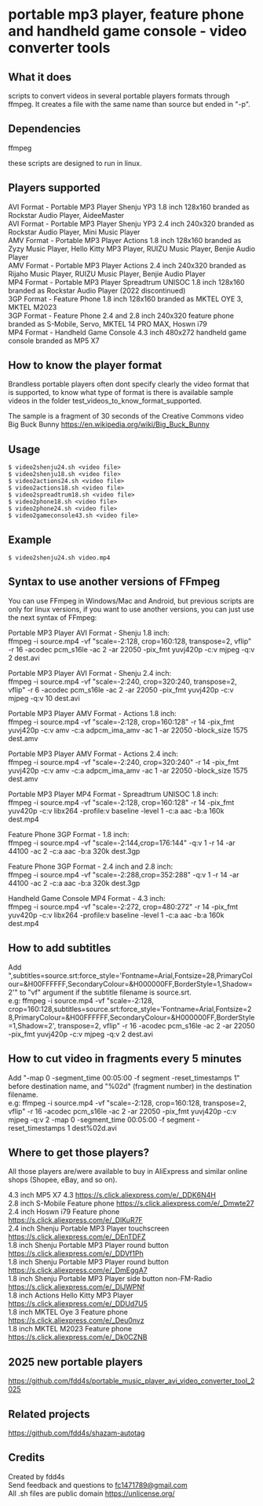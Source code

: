 # portable mp3 player, feature phone and handheld game console - video converter tools

## What it does

scripts to convert videos in several portable players formats through ffmpeg. It creates a file with the same name than source but ended in "-p".

## Dependencies

ffmpeg

these scripts are designed to run in linux.

## Players supported

AVI Format - Portable MP3 Player Shenju YP3 1.8 inch 128x160 branded as Rockstar Audio Player, AideeMaster  
AVI Format - Portable MP3 Player Shenju YP3 2.4 inch 240x320 branded as Rockstar Audio Player, Mini Music Player  
AMV Format - Portable MP3 Player Actions 1.8 inch 128x160 branded as Zyzy Music Player, Hello Kitty MP3 Player, RUIZU Music Player, Benjie Audio Player  
AMV Format - Portable MP3 Player Actions 2.4 inch 240x320 branded as Rijaho Music Player, RUIZU Music Player, Benjie Audio Player  
MP4 Format - Portable MP3 Player Spreadtrum UNISOC 1.8 inch 128x160 branded as Rockstar Audio Player (2022 discontinued)  
3GP Format - Feature Phone 1.8 inch 128x160 branded as MKTEL OYE 3, MKTEL M2023  
3GP Format - Feature Phone 2.4 and 2.8 inch 240x320 feature phone branded as S-Mobile, Servo, MKTEL 14 PRO MAX, Hoswn i79  
MP4 Format - Handheld Game Console 4.3 inch 480x272 handheld game console branded as MP5 X7  

## How to know the player format

Brandless portable players often dont specify clearly the video format that is supported, to know what type of format is there is available sample videos in the folder test_videos_to_know_format_supported.  
  
The sample is a fragment of 30 seconds of the Creative Commons video Big Buck Bunny https://en.wikipedia.org/wiki/Big_Buck_Bunny  

## Usage

    $ video2shenju24.sh <video file>
    $ video2shenju18.sh <video file>
    $ video2actions24.sh <video file>
    $ video2actions18.sh <video file>
    $ video2spreadtrum18.sh <video file>
    $ video2phone18.sh <video file>
    $ video2phone24.sh <video file>
    $ video2gameconsole43.sh <video file>

## Example

    $ video2shenju24.sh video.mp4

## Syntax to use another versions of FFmpeg

You can use FFmpeg in Windows/Mac and Android, but previous scripts are only for linux versions, if you want to use another versions, you can just use the next syntax of FFmpeg:  

Portable MP3 Player AVI Format - Shenju 1.8 inch:  
ffmpeg -i source.mp4 -vf "scale=-2:128, crop=160:128, transpose=2, vflip" -r 16 -acodec pcm_s16le -ac 2 -ar 22050 -pix_fmt yuvj420p -c:v mjpeg -q:v 2 dest.avi  
  
Portable MP3 Player AVI Format - Shenju 2.4 inch:  
ffmpeg -i source.mp4 -vf "scale=-2:240, crop=320:240, transpose=2, vflip" -r 6 -acodec pcm_s16le -ac 2 -ar 22050 -pix_fmt yuvj420p -c:v mjpeg -q:v 10 dest.avi  
  
Portable MP3 Player AMV Format - Actions 1.8 inch:  
ffmpeg -i source.mp4 -vf "scale=-2:128, crop=160:128" -r 14 -pix_fmt yuvj420p -c:v amv -c:a adpcm_ima_amv -ac 1 -ar 22050 -block_size 1575 dest.amv  
  
Portable MP3 Player AMV Format - Actions 2.4 inch:  
ffmpeg -i source.mp4 -vf "scale=-2:240, crop=320:240" -r 14 -pix_fmt yuvj420p -c:v amv -c:a adpcm_ima_amv -ac 1 -ar 22050 -block_size 1575 dest.amv  
  
Portable MP3 Player MP4 Format - Spreadtrum UNISOC 1.8 inch:  
ffmpeg -i source.mp4 -vf "scale=-2:128, crop=160:128" -r 14 -pix_fmt yuv420p -c:v libx264 -profile:v baseline -level 1 -c:a aac -b:a 160k dest.mp4

Feature Phone 3GP Format - 1.8 inch:  
ffmpeg -i source.mp4 -vf "scale=-2:144,crop=176:144" -q:v 1 -r 14 -ar 44100 -ac 2 -c:a aac -b:a 320k dest.3gp  

Feature Phone 3GP Format - 2.4 inch and 2.8 inch:  
ffmpeg -i source.mp4 -vf "scale=-2:288,crop=352:288" -q:v 1 -r 14 -ar 44100 -ac 2 -c:a aac -b:a 320k dest.3gp 

Handheld Game Console MP4 Format - 4.3 inch:  
ffmpeg -i source.mp4 -vf "scale=-2:272, crop=480:272" -r 14 -pix_fmt yuv420p -c:v libx264 -profile:v baseline -level 1 -c:a aac -b:a 160k dest.mp4  

## How to add subtitles

Add ",subtitles=source.srt:force_style='Fontname=Arial,Fontsize=28,PrimaryColour=&H00FFFFFF,SecondaryColour=&H000000FF,BorderStyle=1,Shadow=2'" to "vf" argument if the subtitle filename is source.srt.  
e.g: ffmpeg -i source.mp4 -vf "scale=-2:128, crop=160:128,subtitles=source.srt:force_style='Fontname=Arial,Fontsize=28,PrimaryColour=&H00FFFFFF,SecondaryColour=&H000000FF,BorderStyle=1,Shadow=2', transpose=2, vflip" -r 16 -acodec pcm_s16le -ac 2 -ar 22050 -pix_fmt yuvj420p -c:v mjpeg -q:v 2 dest.avi  

## How to cut video in fragments every 5 minutes

Add "-map 0 -segment_time 00:05:00 -f segment -reset_timestamps 1" before destination name, and "%02d" (fragment number) in the destination filename.  
e.g: ffmpeg -i source.mp4 -vf "scale=-2:128, crop=160:128, transpose=2, vflip" -r 16 -acodec pcm_s16le -ac 2 -ar 22050 -pix_fmt yuvj420p -c:v mjpeg -q:v 2 -map 0 -segment_time 00:05:00 -f segment -reset_timestamps 1 dest%02d.avi  

## Where to get those players?

All those players are/were available to buy in AliExpress and similar online shops (Shopee, eBay, and so on).  
  
4.3 inch MP5 X7 4.3 https://s.click.aliexpress.com/e/_DDK6N4H  
2.8 inch S-Mobile Feature phone https://s.click.aliexpress.com/e/_Dmwte27  
2.4 inch Hoswn i79 Feature phone https://s.click.aliexpress.com/e/_DlKuR7F  
2.4 inch Shenju Portable MP3 Player touchscreen https://s.click.aliexpress.com/e/_DEnTDFZ  
1.8 inch Shenju Portable MP3 Player round button https://s.click.aliexpress.com/e/_DDVf1Ph  
1.8 inch Shenju Portable MP3 Player round button https://s.click.aliexpress.com/e/_DmEggA7  
1.8 inch Shenju Portable MP3 Player side button non-FM-Radio https://s.click.aliexpress.com/e/_DlJWPNf  
1.8 inch Actions Hello Kitty MP3 Player https://s.click.aliexpress.com/e/_DDUd7U5  
1.8 inch MKTEL Oye 3 Feature phone https://s.click.aliexpress.com/e/_Deu0nvz  
1.8 inch MKTEL M2023 Feature phone https://s.click.aliexpress.com/e/_Dk0CZNB  

## 2025 new portable players

https://github.com/fdd4s/portable_music_player_avi_video_converter_tool_2025

## Related projects

https://github.com/fdd4s/shazam-autotag

## Credits

Created by fdd4s  
Send feedback and questions to fc1471789@gmail.com  
All .sh files are public domain https://unlicense.org/  
